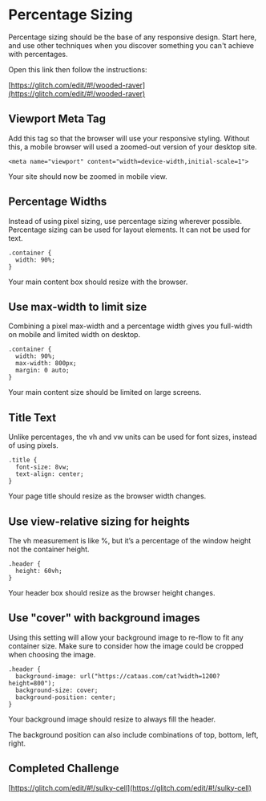 # Percentage Sizing

Percentage sizing should be the base of any responsive design. Start here, and use other techniques when you discover something you can't achieve with percentages.

Open this link then follow the instructions:

[https://glitch.com/edit/#!/wooded-raver](https://glitch.com/edit/#!/wooded-raver)


## Viewport Meta Tag

Add this tag so that the browser will use your responsive styling. Without this, a mobile browser will used a zoomed-out version of your desktop site.

```
<meta name="viewport" content="width=device-width,initial-scale=1">
```

Your site should now be zoomed in mobile view.

## Percentage Widths

Instead of using pixel sizing, use percentage sizing wherever possible. Percentage sizing can be used for layout elements. It can not be used for text.

```
.container {
  width: 90%;
}
```

Your main content box should resize with the browser.

## Use max-width to limit size

Combining a pixel max-width and a percentage width
gives you full-width on mobile and limited width on desktop.

```
.container {
  width: 90%;
  max-width: 800px;
  margin: 0 auto;
}
```

Your main content size should be limited on large screens.

## Title Text

Unlike percentages, the vh and vw units can be used
for font sizes, instead of using pixels.

```
.title {
  font-size: 8vw;
  text-align: center;
}
```

Your page title should resize as the browser width changes.

## Use view-relative sizing for heights

The vh measurement is like %, but it’s a percentage
of the window height not the container height.

```
.header {
  height: 60vh;
}
```

Your header box should resize as the browser height changes.


## Use "cover" with background images

Using this setting will allow your background image to re-flow to fit any container size. Make sure to consider how the image could be cropped when choosing the image.

```
.header {
  background-image: url("https://cataas.com/cat?width=1200?height=800");
  background-size: cover;
  background-position: center;
}
```

Your background image should resize to always fill the header.

The background position can also include combinations of top, bottom, left, right.

## Completed Challenge

[https://glitch.com/edit/#!/sulky-cell](https://glitch.com/edit/#!/sulky-cell)